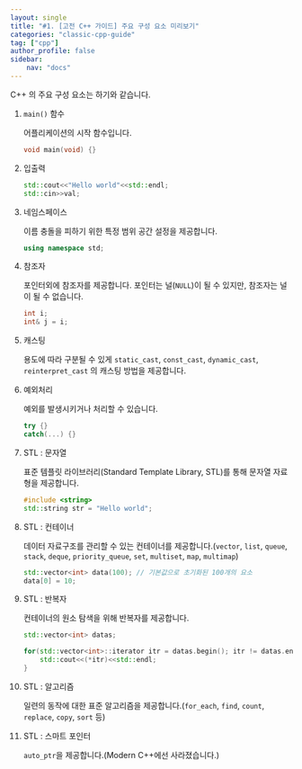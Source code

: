 ```yaml
---
layout: single
title: "#1. [고전 C++ 가이드] 주요 구성 요소 미리보기"
categories: "classic-cpp-guide"
tag: ["cpp"]
author_profile: false
sidebar: 
    nav: "docs"
---
```


C++ 의 주요 구성 요소는 하기와 같습니다.

1. `main()` 함수
   
   어플리케이션의 시작 함수입니다.

    ```cpp
    void main(void) {}
    ```

2. 입출력

    ```cpp
    std::cout<<"Hello world"<<std::endl;
    std::cin>>val;
    ```

3. 네임스페이스

    이름 충돌을 피하기 위한 특정 범위 공간 설정을 제공합니다.

    ```cpp
    using namespace std;
    ```

4. 참조자
   
   포인터외에 참조자를 제공합니다. 포인터는 널(`NULL`)이 될 수 있지만, 참조자는 널이 될 수 없습니다.

   ```cpp
   int i;
   int& j = i;
   ```

5. 캐스팅
   
   용도에 따라 구분될 수 있게 `static_cast`, `const_cast`, `dynamic_cast`, `reinterpret_cast` 의 캐스팅 방법을 제공합니다.

6. 예외처리
   
   예외를 발생시키거나 처리할 수 있습니다.

   ```cpp
   try {}
   catch(...) {}
   ```

7. STL : 문자열

    표준 템플릿 라이브러리(Standard Template Library, STL)를 통해 문자열 자료형을 제공합니다.

    ```cpp
    #include <string>
    std::string str = "Hello world";
    ```

8.  STL : 컨테이너

    데이터 자료구조를 관리할 수 있는 컨테이너를 제공합니다.(`vector`, `list`, `queue`, `stack`, `deque`, `priority_queue`, `set`, `multiset`, `map`, `multimap`)

    ```cpp
    std::vector<int> data(100); // 기본값으로 초기화된 100개의 요소
    data[0] = 10;
    ```

9. STL : 반복자

    컨테이너의 원소 탐색을 위해 반복자를 제공합니다.

    ```cpp
    std::vector<int> datas;

    for(std::vector<int>::iterator itr = datas.begin(); itr != datas.end(); ++itr) {
        std::cout<<(*itr)<<std::endl;
    }
    ```

10. STL : 알고리즘
    
    일련의 동작에 대한 표준 알고리즘을 제공합니다.(`for_each`, `find`, `count`, `replace`, `copy`, `sort` 등)

11. STL : 스마트 포인터
   
    `auto_ptr`을 제공합니다.(Modern C++에선 사라졌습니다.)

